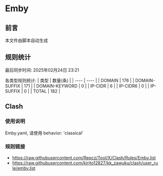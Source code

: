 # Emby

## 前言
本文件由脚本自动生成

## 规则统计
最后同步时间: 2025年02月24日 23:21

各类型规则统计:
| 类型 | 数量(条)  | 
| ---- | ----  |
| DOMAIN | 176 | 
| DOMAIN-SUFFIX | 171 | 
| DOMAIN-KEYWORD | 0 | 
| IP-CIDR | 6 | 
| IP-CIDR6 | 0 | 
| IP-SUFFIX | 0 | 
| TOTAL | 182 | 
## Clash 
### 使用说明 
Emby.yaml, 请使用 behavior: 'classical' 
### 规则链接 
- https://raw.githubusercontent.com/Repcz/Tool/X/Clash/Rules/Emby.list 
- https://raw.githubusercontent.com/kirito12827/kk_zawuku/clash/user_rule/emby.list 
